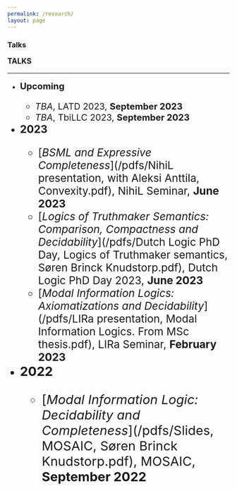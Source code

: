 ```yaml
---
permalink: /research/
layout: page
---
```


### Talks

<Big>**TALKS**

-----------

  * <big>**Upcoming**
      * *TBA*, LATD 2023, **September 2023**
      * *TBA*, TbiLLC 2023, **September 2023**
  * <big>**2023**
      * [*BSML and Expressive Completeness*](/pdfs/NihiL presentation, with Aleksi Anttila, Convexity.pdf), NihiL Seminar, **June 2023**
      * [*Logics of Truthmaker Semantics: Comparison, Compactness and Decidability*](/pdfs/Dutch Logic PhD Day, Logics of Truthmaker semantics, Søren Brinck Knudstorp.pdf), Dutch Logic PhD Day 2023, **June 2023**
      * [*Modal Information Logics: Axiomatizations and Decidability*](/pdfs/LIRa presentation, Modal Information Logics. From MSc thesis.pdf), LIRa Seminar, **February 2023**
  * <big>**2022**
      *  [*Modal Information Logic: Decidability and Completeness*](/pdfs/Slides, MOSAIC, Søren Brinck Knudstorp.pdf), MOSAIC, **September 2022**
